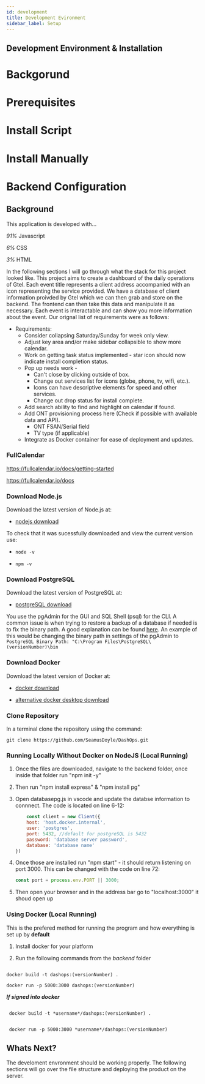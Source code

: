 ```yaml
---
id: development
title: Development Evironment
sidebar_label: Setup
---
```


## Development Environment & Installation
# Backgorund
# Prerequisites
# Install Script
# Install Manually
# Backend Configuration

## Background
This application is developed with...

*91%* Javascript

*6%* CSS

*3%* HTML

In the following sections I will go through what the stack for this project looked like. This project aims to create a dashboard of the daily operations of Gtel. Each event title represents a client address accompanied with an icon representing the service provided. We have a database of client information proivded by Gtel which we can then grab and store on the backend. The frontend can then take this data and manipulate it as necessary. Each event is interactable and can show you more information about the event. Our orignal list of requirements were as follows:

* Requirements:
  * Consider collapsing Saturday/Sunday for week only view.
  * Adjust key area and/or make sidebar collapsible to show more calendar.
  * Work on getting task status implemented - star icon should now indicate install completion status.
  * Pop up needs work -
    * Can't close by clicking outside of box.
    * Change out services list for icons (globe, phone, tv, wifi, etc.).
    * Icons can have descriptive elements for speed and other services.
    * Change out drop status for install complete.
  * Add search ability to find and highlight on calendar if found.
  * Add ONT provisioning process here (Check if possible with available data and API).
    * ONT FSAN/Serial field
    * TV type (if applicable)
  * Integrate as Docker container for ease of deployment and updates. 


### FullCalendar

https://fullcalendar.io/docs/getting-started

https://fullcalendar.io/docs 

### Download Node.js
Download the latest version of Node.js at:

* [nodejs download](https://nodejs.org/en/download/)

To check that it was sucessfully downloaded and view the current version use:

* ```node -v```

* ```npm -v```

### Download PostgreSQL
Download the latest version of PostgreSQL at:

* [postgreSQL download](https://www.postgresql.org/download/)

You use the pgAdmin for the GUI and SQL Shell (psql) for the CLI. A common issue is when trying to restore a backup of a database if needed is to fix the binary path. A good explanation can be found [here](https://dba.stackexchange.com/questions/149169/binary-path-in-the-pgadmin-preferences). An example of this would be changing the binary path in settings of the pgAdmin to ``` PostgreSQL Binary Path: "C:\Program Files\PostgreSQL\(versionNumber)\bin```

### Download Docker
Download the latest version of Docker at:

* [docker download](https://docs.docker.com/get-docker/) 

* [alternative docker desktop download](https://www.docker.com/products/docker-desktop)

### Clone Repository
In a terminal clone the repository using the command:

```git clone https://github.com/SeamusDoyle/DashOps.git```

### Running Locally Without Docker on NodeJS (Local Running)
1. Once the files are downloaded, navigate to the backend folder,
	once inside that folder run "npm init -y"

2. Then run "npm install express" & "npm install pg"

3. Open databasepg.js in vscode and update the databse information to connnect. The code is located on line 6-12:

    ```javascript
        const client = new Client({
        host: 'host.docker.internal',
        user: 'postgres',
        port: 5432, //default for postgreSQL is 5432
        password: 'database server password',
        database: 'database name'
    })
    ```

4. Once those are installed run "npm start" - it should return listening on port 3000. This can be changed with the code on line 72:

    ```javascript
    const port = process.env.PORT || 3000;
    ```

5. Then open your browser and in the address bar go to "localhost:3000" it shoud open up

### Using Docker (Local Running)
This is the prefered method for running the program and how everything is set up by **default**

1. Install docker for your platform

2. Run the following commands from the *backend* folder

```

docker build -t dashops:(versionNumber) .

```

```
docker run -p 5000:3000 dashops:(versionNumber)

```

***If signed into docker***
```

 docker build -t *username*/dashops:(versionNumber) .

```

```
 
 docker run -p 5000:3000 *username*/dashops:(versionNumber)

```

## Whats Next?

The develoment envronment should be working properly. The following sections will go over the file structure and deploying the product on the server.
